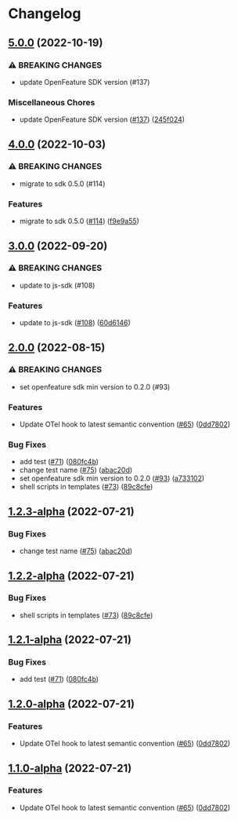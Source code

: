 # Changelog

## [5.0.0](https://github.com/open-feature/js-sdk-contrib/compare/open-telemetry-hook-v4.0.0...open-telemetry-hook-v5.0.0) (2022-10-19)


### ⚠ BREAKING CHANGES

* update OpenFeature SDK version (#137)

### Miscellaneous Chores

* update OpenFeature SDK version ([#137](https://github.com/open-feature/js-sdk-contrib/issues/137)) ([245f024](https://github.com/open-feature/js-sdk-contrib/commit/245f02441d62f7f42627174737943f1556a6a326))

## [4.0.0](https://github.com/open-feature/js-sdk-contrib/compare/open-telemetry-hook-v3.0.0...open-telemetry-hook-v4.0.0) (2022-10-03)


### ⚠ BREAKING CHANGES

* migrate to sdk 0.5.0 (#114)

### Features

* migrate to sdk 0.5.0 ([#114](https://github.com/open-feature/js-sdk-contrib/issues/114)) ([f9e9a55](https://github.com/open-feature/js-sdk-contrib/commit/f9e9a55ad5a16e99bb169fdf1a8d11c959520f7b))

## [3.0.0](https://github.com/open-feature/js-sdk-contrib/compare/open-telemetry-hook-v2.0.0...open-telemetry-hook-v3.0.0) (2022-09-20)


### ⚠ BREAKING CHANGES

* update to js-sdk (#108)

### Features

* update to js-sdk ([#108](https://github.com/open-feature/js-sdk-contrib/issues/108)) ([60d6146](https://github.com/open-feature/js-sdk-contrib/commit/60d6146e30d3ca547e940c3ba441d80fd75d886d))

## [2.0.0](https://github.com/open-feature/js-sdk-contrib/compare/open-telemetry-hook-v1.2.3...open-telemetry-hook-v2.0.0) (2022-08-15)


### ⚠ BREAKING CHANGES

* set openfeature sdk min version to 0.2.0 (#93)

### Features

* Update OTel hook to latest semantic convention ([#65](https://github.com/open-feature/js-sdk-contrib/issues/65)) ([0dd7802](https://github.com/open-feature/js-sdk-contrib/commit/0dd780271fabd7aa7c503a48bff75bebb63b46b9))


### Bug Fixes

* add test ([#71](https://github.com/open-feature/js-sdk-contrib/issues/71)) ([080fc4b](https://github.com/open-feature/js-sdk-contrib/commit/080fc4b3c926728361ad34d6763df7bc2d5ab023))
* change test name ([#75](https://github.com/open-feature/js-sdk-contrib/issues/75)) ([abac20d](https://github.com/open-feature/js-sdk-contrib/commit/abac20d29f54865a18662baacaeb60fb5d8c8175))
* set openfeature sdk min version to 0.2.0 ([#93](https://github.com/open-feature/js-sdk-contrib/issues/93)) ([a733102](https://github.com/open-feature/js-sdk-contrib/commit/a733102f523f9289fdce356a342828cc2e020f48))
* shell scripts in templates ([#73](https://github.com/open-feature/js-sdk-contrib/issues/73)) ([89c8cfe](https://github.com/open-feature/js-sdk-contrib/commit/89c8cfe981348376995f50ca757299077249544e))

## [1.2.3-alpha](https://github.com/open-feature/js-sdk-contrib/compare/open-telemetry-hook-v1.2.2-alpha...open-telemetry-hook-v1.2.3-alpha) (2022-07-21)


### Bug Fixes

* change test name ([#75](https://github.com/open-feature/js-sdk-contrib/issues/75)) ([abac20d](https://github.com/open-feature/js-sdk-contrib/commit/abac20d29f54865a18662baacaeb60fb5d8c8175))

## [1.2.2-alpha](https://github.com/open-feature/js-sdk-contrib/compare/open-telemetry-hook-v1.2.1-alpha...open-telemetry-hook-v1.2.2-alpha) (2022-07-21)


### Bug Fixes

* shell scripts in templates ([#73](https://github.com/open-feature/js-sdk-contrib/issues/73)) ([89c8cfe](https://github.com/open-feature/js-sdk-contrib/commit/89c8cfe981348376995f50ca757299077249544e))

## [1.2.1-alpha](https://github.com/open-feature/js-sdk-contrib/compare/open-telemetry-hook-v1.2.0-alpha...open-telemetry-hook-v1.2.1-alpha) (2022-07-21)


### Bug Fixes

* add test ([#71](https://github.com/open-feature/js-sdk-contrib/issues/71)) ([080fc4b](https://github.com/open-feature/js-sdk-contrib/commit/080fc4b3c926728361ad34d6763df7bc2d5ab023))

## [1.2.0-alpha](https://github.com/open-feature/js-sdk-contrib/compare/open-telemetry-hook-v1.1.0-alpha...open-telemetry-hook-v1.2.0-alpha) (2022-07-21)


### Features

* Update OTel hook to latest semantic convention ([#65](https://github.com/open-feature/js-sdk-contrib/issues/65)) ([0dd7802](https://github.com/open-feature/js-sdk-contrib/commit/0dd780271fabd7aa7c503a48bff75bebb63b46b9))

## [1.1.0-alpha](https://github.com/open-feature/js-sdk-contrib/compare/open-telemetry-hook-v1.0.6-alpha...open-telemetry-hook-v1.1.0-alpha) (2022-07-21)


### Features

* Update OTel hook to latest semantic convention ([#65](https://github.com/open-feature/js-sdk-contrib/issues/65)) ([0dd7802](https://github.com/open-feature/js-sdk-contrib/commit/0dd780271fabd7aa7c503a48bff75bebb63b46b9))
